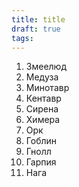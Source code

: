 ```yaml
---
title: title
draft: true
tags:
---
```

1. Змеелюд
2. Медуза
3. Минотавр
4. Кентавр
5. Сирена
6. Химера
7. Орк
8. Гоблин
9. Гнолл
10. Гарпия
11. Нага
